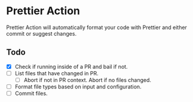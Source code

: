 # Prettier Action

Prettier Action will automatically format your code with Prettier and either commit or suggest changes.

## Todo

- [x] Check if running inside of a PR and bail if not.
- [ ] List files that have changed in PR.
  - [ ] Abort if not in PR context. Abort if no files changed.
- [ ] Format file types based on input and configuration.
- [ ] Commit files.

